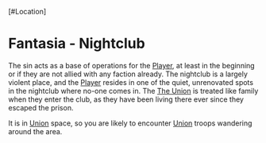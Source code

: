 [#Location]

# Fantasia - Nightclub

The sin acts as a base of operations for the [Player](../Influential%20Persons/Player.md), at least in the beginning or if they are not allied with any faction already. The nightclub is a largely violent place, and the [Player](../Influential%20Persons/Player.md) resides in one of the quiet, unrenovated spots in the nightclub where no-one comes in. The [The Union](../Factions/The%20Union.md) is treated like family when they enter the club, as they have been living there ever since they escaped the prison. 

It is in [Union](../Factions/The%20Union.md) space, so you are likely to encounter [Union](../Factions/The%20Union.md) troops wandering around the area.